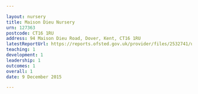 ```yaml
---

layout: nursery
title: Maison Dieu Nursery
urn: 127363
postcode: CT16 1RU
address: 94 Maison Dieu Road, Dover, Kent, CT16 1RU
latestReportUrl: https://reports.ofsted.gov.uk/provider/files/2532741/urn/127363.pdf
teaching: 1
development: 1
leadership: 1
outcomes: 1
overall: 1
date: 9 December 2015

---
```

